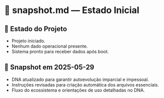 # 📸 snapshot.md — Estado Inicial

## 🚀 Estado do Projeto
- Projeto iniciado.
- Nenhum dado operacional presente.
- Sistema pronto para receber dados após boot.

## 📅 Snapshot em 2025-05-29
- DNA atualizado para garantir autoevolução imparcial e impessoal.
- Instruções revisadas para criação automática dos arquivos essenciais.
- Fluxo do ecossistema e orientações de uso detalhadas no DNA.

